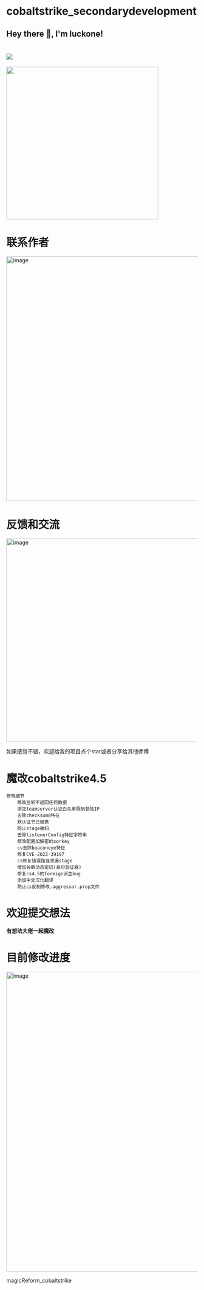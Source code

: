 # cobaltstrike_secondarydevelopment

## Hey there 👋, I'm luckone!


<h1 >
<a href="https://www.iis.cm">
<img src="https://readme-typing-svg.herokuapp.com/?font=ubuntu&color=%23B335F7&size=22&vCenter=true&height=40&lines=Hi+Nice+to+see+you+👋;%E5%97%A8%20%E5%BE%88%E9%AB%98%E5%85%B4%E8%A7%81%E5%88%B0%E4%BD%A0👋">
  </a>
</h1>  


<img src='https://github-readme-stats.vercel.app/api?username=lucksec&show_icons=true&theme=cobalt' width='400px'>


# 联系作者

<img width="642" alt="image" src="https://user-images.githubusercontent.com/59011386/205479492-6b021746-6a83-41ea-afc4-9002fc3449b5.png">

# 反馈和交流
<img width="534" alt="image" src="https://user-images.githubusercontent.com/59011386/205480167-0214d27e-9a86-4ab8-ad76-467dca4c43e4.png">

如果感觉不错，欢迎给我的项目点个star或者分享给其他师傅


# 魔改cobaltstrike4.5

```
修改细节
    修改监听不返回任何数据
    添加teamserver认证白名单限制登陆IP
    去除checksum8特征
    默认证书已替换
    防止stage被扫
    去除listenerConfig特征字符串
    修改配置加解密的xorkey
    cs去除beaconeye特征
    修复CVE-2022-39197
    cs修复错误路径泄漏stage
    增加谷歌动态密码(身份验证器)
    修复cs4.5的foreign派生bug
    添加中文汉化翻译
    防止cs反制修改.aggressor.prop文件
```


# 欢迎提交想法

**有想法大佬一起魔改**

# 目前修改进度

<img width="787" alt="image" src="https://user-images.githubusercontent.com/59011386/202851309-6fd805a6-cf70-4e91-957e-f6e8061a88f2.png">


magicReform_cobaltstrike

